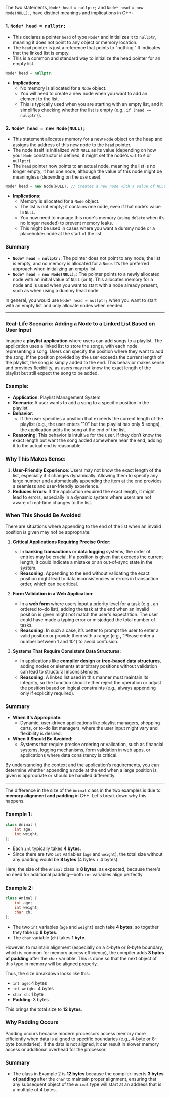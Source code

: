 The two statements, `Node* head = nullptr;` and `Node* head = new Node(NULL);`, have distinct meanings and implications in C++:

### 1. `Node* head = nullptr;`
   - This declares a pointer `head` of type `Node*` and initializes it to `nullptr`, meaning it does not point to any object or memory location.
   - The `head` pointer is just a reference that points to "nothing." It indicates that the linked list is empty.
   - This is a common and standard way to initialize the head pointer for an empty list.

   ```cpp
   Node* head = nullptr;
   ```

   - **Implications**:
     - No memory is allocated for a `Node` object.
     - You will need to create a new node when you want to add an element to the list.
     - This is typically used when you are starting with an empty list, and it simplifies checking whether the list is empty (e.g., `if (head == nullptr)`).

### 2. `Node* head = new Node(NULL);`
   - This statement allocates memory for a new `Node` object on the heap and assigns the address of this new node to the `head` pointer.
   - The node itself is initialized with `NULL` as its value (depending on how your `Node` constructor is defined, it might set the node's `val` to `0` or `nullptr`).
   - The `head` pointer now points to an actual node, meaning the list is no longer empty; it has one node, although the value of this node might be meaningless (depending on the use case).

   ```cpp
   Node* head = new Node(NULL); // Creates a new node with a value of NULL (or 0, depending on constructor)
   ```

   - **Implications**:
     - Memory is allocated for a `Node` object.
     - The list is not empty; it contains one node, even if that node’s value is `NULL`.
     - You now need to manage this node's memory (using `delete` when it’s no longer needed) to prevent memory leaks.
     - This might be used in cases where you want a dummy node or a placeholder node at the start of the list.

### Summary

- **`Node* head = nullptr;`**: The pointer does not point to any node; the list is empty, and no memory is allocated for a `Node`. It’s the preferred approach when initializing an empty list.
- **`Node* head = new Node(NULL);`**: The pointer points to a newly allocated node with an initial value of `NULL` (or `0`). This allocates memory for a node and is used when you want to start with a node already present, such as when using a dummy head node.

In general, you would use `Node* head = nullptr;` when you want to start with an empty list and only allocate nodes when needed.

---

### Real-Life Scenario: Adding a Node to a Linked List Based on User Input

Imagine a **playlist application** where users can add songs to a playlist. The application uses a linked list to store the songs, with each node representing a song. Users can specify the position where they want to add the song. If the position provided by the user exceeds the current length of the playlist, the song is simply added to the end. This behavior makes sense and provides flexibility, as users may not know the exact length of the playlist but still expect the song to be added.

### Example:
- **Application**: Playlist Management System
- **Scenario**: A user wants to add a song to a specific position in the playlist. 
- **Behavior**: 
  - If the user specifies a position that exceeds the current length of the playlist (e.g., the user enters "10" but the playlist has only 5 songs), the application adds the song at the end of the list.
- **Reasoning**: This behavior is intuitive for the user. If they don’t know the exact length but want the song added somewhere near the end, adding it to the actual end is reasonable.

### Why This Makes Sense:
1. **User-Friendly Experience**: Users may not know the exact length of the list, especially if it changes dynamically. Allowing them to specify any large number and automatically appending the item at the end provides a seamless and user-friendly experience.
2. **Reduces Errors**: If the application required the exact length, it might lead to errors, especially in a dynamic system where users are not aware of real-time changes to the list.

### When This Should Be Avoided

There are situations where appending to the end of the list when an invalid position is given may not be appropriate:

1. **Critical Applications Requiring Precise Order**:
   - In **banking transactions** or **data logging** systems, the order of entries may be crucial. If a position is given that exceeds the current length, it could indicate a mistake or an out-of-sync state in the system.
   - **Reasoning**: Appending to the end without validating the exact position might lead to data inconsistencies or errors in transaction order, which can be critical.

2. **Form Validation in a Web Application**:
   - In a **web form** where users input a priority level for a task (e.g., an ordered to-do list), adding the task at the end when an invalid position is given might not match the user's expectation. The user could have made a typing error or misjudged the total number of tasks.
   - **Reasoning**: In such a case, it’s better to prompt the user to enter a valid position or provide them with a range (e.g., "Please enter a number between 1 and 10") to avoid confusion.

3. **Systems That Require Consistent Data Structures**:
   - In applications like **compiler design** or **tree-based data structures**, adding nodes or elements at arbitrary positions without validation can lead to structural inconsistencies.
   - **Reasoning**: A linked list used in this manner must maintain its integrity, so the function should either reject the operation or adjust the position based on logical constraints (e.g., always appending only if explicitly required).

### Summary
- **When It’s Appropriate**: 
  - Dynamic, user-driven applications like playlist managers, shopping carts, or to-do list managers, where the user input might vary and flexibility is desired.
- **When It Should Be Avoided**:
  - Systems that require precise ordering or validation, such as financial systems, logging mechanisms, form validation in web apps, or applications where data consistency is critical.

By understanding the context and the application’s requirements, you can determine whether appending a node at the end when a large position is given is appropriate or should be handled differently.

---

The difference in the size of the `Animal` class in the two examples is due to **memory alignment and padding** in C++. Let's break down why this happens.

### Example 1:
```cpp
class Animal {
    int age;
    int weight;
};
```

- Each `int` typically takes **4 bytes**.
- Since there are two `int` variables (`age` and `weight`), the total size without any padding would be **8 bytes** (4 bytes + 4 bytes).

Here, the size of the `Animal` class is **8 bytes**, as expected, because there's no need for additional padding—both `int` variables align perfectly.

### Example 2:
```cpp
class Animal {
    int age;
    int weight;
    char ch;
};
```

- The two `int` variables (`age` and `weight`) each take **4 bytes**, so together they take up **8 bytes**.
- The `char` variable (`ch`) takes **1 byte**.

However, to maintain alignment (especially on a 4-byte or 8-byte boundary, which is common for memory access efficiency), the compiler adds **3 bytes of padding** after the `char` variable. This is done so that the next object of this type in memory will be aligned properly.

Thus, the size breakdown looks like this:
- `int age`: 4 bytes
- `int weight`: 4 bytes
- `char ch`: 1 byte
- **Padding**: 3 bytes

This brings the total size to **12 bytes**.

### Why Padding Occurs
Padding occurs because modern processors access memory more efficiently when data is aligned to specific boundaries (e.g., 4-byte or 8-byte boundaries). If the data is not aligned, it can result in slower memory access or additional overhead for the processor.

### Summary
- The class in Example 2 is **12 bytes** because the compiler inserts **3 bytes of padding** after the `char` to maintain proper alignment, ensuring that any subsequent object of the `Animal` type will start at an address that is a multiple of 4 bytes.
